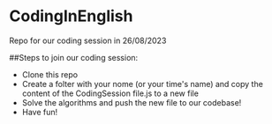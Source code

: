 # CodingInEnglish
Repo for our coding session in 26/08/2023

##Steps to join our coding session:

- Clone this repo
- Create a folter with your nome (or your time's name) and copy the content of the CodingSession file.js to a new file  
- Solve the algorithms and push the new file to our codebase!
- Have fun! 
